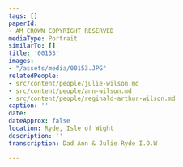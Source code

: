 ```yaml
---
tags: []
paperId:
- AM CROWN COPYRIGHT RESERVED
mediaType: Portrait
similarTo: []
title: '00153'
images:
- "/assets/media/00153.JPG"
relatedPeople:
- src/content/people/julie-wilson.md
- src/content/people/ann-wilson.md
- src/content/people/reginald-arthur-wilson.md
caption: ''
date: 
dateApprox: false
location: Ryde, Isle of Wight
description: ''
transcription: Dad Ann & Julie Ryde I.O.W

---
```

